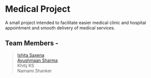 # Medical Project
A small project intended to facilitate easier medical clinic and hospital appointment and smooth delivery of medical services.  

## Team Members - 
  > [Ishita Saxena](https://github.com/ishita1209)  
  > [Ayushmaan Sharma](https://github.com/ayushman999)  
  > Khitij KS  
  > Namami Shanker  
